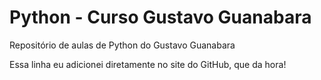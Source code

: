 # Python - Curso Gustavo Guanabara
 Repositório de aulas de Python do Gustavo Guanabara

Essa linha eu adicionei diretamente no site do GitHub, que da hora!
